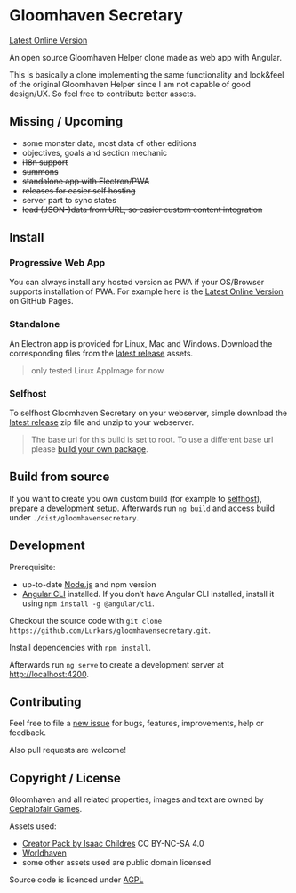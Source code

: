 # Gloomhaven Secretary

[Latest Online Version](https://lurkars.github.io/gloomhavensecretary/)

An open source Gloomhaven Helper clone made as web app with Angular.

This is basically a clone implementing the same functionality and look&feel of the original Gloomhaven Helper since I am not capable of good design/UX. So feel free to contribute better assets.

## Missing / Upcoming

- some monster data, most data of other editions
- objectives, goals and section mechanic
- ~~i18n support~~
- ~~summons~~
- ~~standalone app with Electron\/PWA~~
- ~~releases for easier self hosting~~
- server part to sync states
- ~~load (JSON-)data from URL, so easier custom content integration~~

## Install

### Progressive Web App

You can always install any hosted version as PWA if your OS/Browser supports installation of PWA. For example here is the [Latest Online Version](https://lurkars.github.io/gloomhavensecretary/) on GitHub Pages.


### Standalone

An Electron app is provided for Linux, Mac and Windows.
Download the corresponding files from the [latest release](https://github.com/Lurkars/gloomhavensecretary/releases/latest) assets.

> only tested Linux AppImage for now

### Selfhost

To selfhost Gloomhaven Secretary on your webserver, simple download the [latest release](https://github.com/Lurkars/gloomhavensecretary/releases/latest) zip file and unzip to your webserver. 

> The base url for this build is set to root. To use a different base url please [build your own package](#build-from-source).


## Build from source

If you want to create you own custom build (for example to [selfhost](#selfhost)), prepare a [development setup](#development). Afterwards run `ng build` and access build under `./dist/gloomhavensecretary`.

## Development

Prerequisite:

- up-to-date [Node.js](https://nodejs.org) and npm version
- [Angular CLI](https://github.com/angular/angular-cli) installed. If you don’t have Angular CLI installed, install it using `npm install -g @angular/cli`.

Checkout the source code with `git clone https://github.com/Lurkars/gloomhavensecretary.git`.

Install dependencies with `npm install`.

Afterwards run `ng serve` to create a development server at [http://localhost:4200](http://localhost:4200).

## Contributing

Feel free to file a [new issue](https://github.com/Lurkars/gloomhavensecretary/issues/new/choose) for bugs, features, improvements, help or feedback.

Also pull requests are welcome!

## Copyright / License

Gloomhaven and all related properties, images and text are owned by [Cephalofair Games](https://cephalofair.com).

Assets used:
- [Creator Pack by Isaac Childres](https://boardgamegeek.com/thread/1733586/files-creation) CC BY-NC-SA 4.0
- [Worldhaven](https://github.com/any2cards/worldhaven)
- some other assets used are public domain licensed

Source code is licenced under [AGPL](/LICENSE)

